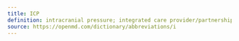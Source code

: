 ```yaml
---
title: ICP
definition: intracranial pressure; integrated care provider/partnership
source: https://openmd.com/dictionary/abbreviations/i
---
```

